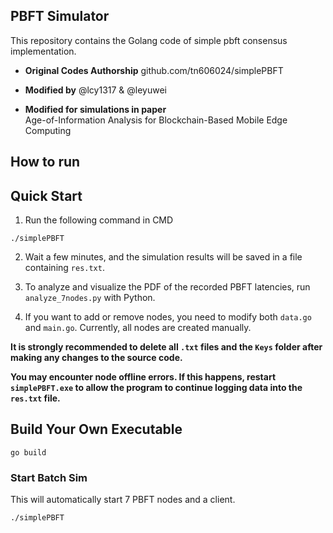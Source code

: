 PBFT Simulator
------

This repository contains the Golang code of simple pbft consensus implementation.

- **Original Codes Authorship** 
github.com/tn606024/simplePBFT

- **Modified by** 
@lcy1317 & @leyuwei 

- **Modified for simulations in paper** <br>
Age-of-Information Analysis for Blockchain-Based Mobile Edge Computing 

How to run
------

## Quick Start

1. Run the following command in CMD
```shell script
./simplePBFT
```

2. Wait a few minutes, and the simulation results will be saved in a file containing `res.txt`.

3. To analyze and visualize the PDF of the recorded PBFT latencies, run `analyze_7nodes.py` with Python.

4. If you want to add or remove nodes, you need to modify both `data.go` and `main.go`. Currently, all nodes are created manually.

**It is strongly recommended to delete all `.txt` files and the `Keys` folder after making any changes to the source code.**

**You may encounter node offline errors. If this happens, restart `simplePBFT.exe` to allow the program to continue logging data into the `res.txt` file.**

## Build Your Own Executable

```shell script
go build 
```

### Start Batch Sim

This will automatically start 7 PBFT nodes and a client. 

```shell script
./simplePBFT
```

